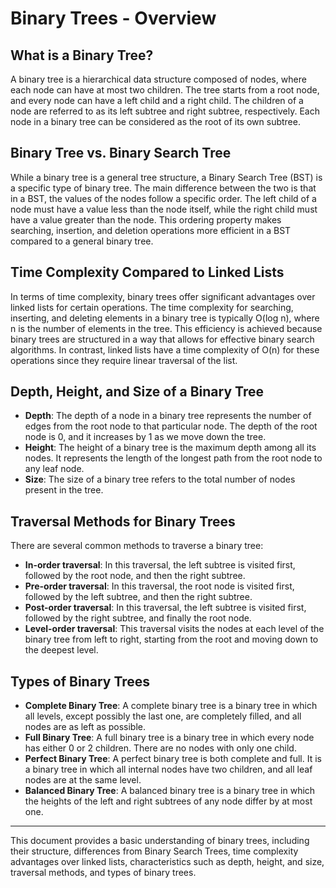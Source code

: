 # Binary Trees - Overview

## What is a Binary Tree?
A binary tree is a hierarchical data structure composed of nodes, where each node can have at most two children. The tree starts from a root node, and every node can have a left child and a right child. The children of a node are referred to as its left subtree and right subtree, respectively. Each node in a binary tree can be considered as the root of its own subtree.

## Binary Tree vs. Binary Search Tree
While a binary tree is a general tree structure, a Binary Search Tree (BST) is a specific type of binary tree. The main difference between the two is that in a BST, the values of the nodes follow a specific order. The left child of a node must have a value less than the node itself, while the right child must have a value greater than the node. This ordering property makes searching, insertion, and deletion operations more efficient in a BST compared to a general binary tree.

## Time Complexity Compared to Linked Lists
In terms of time complexity, binary trees offer significant advantages over linked lists for certain operations. The time complexity for searching, inserting, and deleting elements in a binary tree is typically O(log n), where n is the number of elements in the tree. This efficiency is achieved because binary trees are structured in a way that allows for effective binary search algorithms. In contrast, linked lists have a time complexity of O(n) for these operations since they require linear traversal of the list.

## Depth, Height, and Size of a Binary Tree
- **Depth**: The depth of a node in a binary tree represents the number of edges from the root node to that particular node. The depth of the root node is 0, and it increases by 1 as we move down the tree.
- **Height**: The height of a binary tree is the maximum depth among all its nodes. It represents the length of the longest path from the root node to any leaf node.
- **Size**: The size of a binary tree refers to the total number of nodes present in the tree.

## Traversal Methods for Binary Trees
There are several common methods to traverse a binary tree:
- **In-order traversal**: In this traversal, the left subtree is visited first, followed by the root node, and then the right subtree.
- **Pre-order traversal**: In this traversal, the root node is visited first, followed by the left subtree, and then the right subtree.
- **Post-order traversal**: In this traversal, the left subtree is visited first, followed by the right subtree, and finally the root node.
- **Level-order traversal**: This traversal visits the nodes at each level of the binary tree from left to right, starting from the root and moving down to the deepest level.

## Types of Binary Trees
- **Complete Binary Tree**: A complete binary tree is a binary tree in which all levels, except possibly the last one, are completely filled, and all nodes are as left as possible.
- **Full Binary Tree**: A full binary tree is a binary tree in which every node has either 0 or 2 children. There are no nodes with only one child.
- **Perfect Binary Tree**: A perfect binary tree is both complete and full. It is a binary tree in which all internal nodes have two children, and all leaf nodes are at the same level.
- **Balanced Binary Tree**: A balanced binary tree is a binary tree in which the heights of the left and right subtrees of any node differ by at most one.

---

This document provides a basic understanding of binary trees, including their structure, differences from Binary Search Trees, time complexity advantages over linked lists, characteristics such as depth, height, and size, traversal methods, and types of binary trees.

